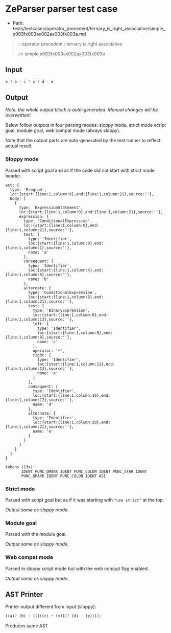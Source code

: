 # ZeParser parser test case

- Path: tests/testcases/operator_precedent/ternary_is_right_associative/simple_x003fx003ax002ax003fx003a.md

> :: operator precedent : ternary is right associative
>
> ::> simple x003fx003ax002ax003fx003a

## Input

`````js
a ? b : c * x ? d : e
`````

## Output

_Note: the whole output block is auto-generated. Manual changes will be overwritten!_

Below follow outputs in four parsing modes: sloppy mode, strict mode script goal, module goal, web compat mode (always sloppy).

Note that the output parts are auto-generated by the test runner to reflect actual result.

### Sloppy mode

Parsed with script goal and as if the code did not start with strict mode header.

`````
ast: {
  type: 'Program',
  loc:{start:{line:1,column:0},end:{line:1,column:21},source:''},
  body: [
    {
      type: 'ExpressionStatement',
      loc:{start:{line:1,column:0},end:{line:1,column:21},source:''},
      expression: {
        type: 'ConditionalExpression',
        loc:{start:{line:1,column:0},end:{line:1,column:21},source:''},
        test: {
          type: 'Identifier',
          loc:{start:{line:1,column:0},end:{line:1,column:1},source:''},
          name: 'a'
        },
        consequent: {
          type: 'Identifier',
          loc:{start:{line:1,column:4},end:{line:1,column:5},source:''},
          name: 'b'
        },
        alternate: {
          type: 'ConditionalExpression',
          loc:{start:{line:1,column:8},end:{line:1,column:21},source:''},
          test: {
            type: 'BinaryExpression',
            loc:{start:{line:1,column:8},end:{line:1,column:13},source:''},
            left: {
              type: 'Identifier',
              loc:{start:{line:1,column:8},end:{line:1,column:9},source:''},
              name: 'c'
            },
            operator: '*',
            right: {
              type: 'Identifier',
              loc:{start:{line:1,column:12},end:{line:1,column:13},source:''},
              name: 'x'
            }
          },
          consequent: {
            type: 'Identifier',
            loc:{start:{line:1,column:16},end:{line:1,column:17},source:''},
            name: 'd'
          },
          alternate: {
            type: 'Identifier',
            loc:{start:{line:1,column:20},end:{line:1,column:21},source:''},
            name: 'e'
          }
        }
      }
    }
  ]
}

tokens (13x):
       IDENT PUNC_QMARK IDENT PUNC_COLON IDENT PUNC_STAR IDENT
       PUNC_QMARK IDENT PUNC_COLON IDENT ASI
`````

### Strict mode

Parsed with script goal but as if it was starting with `"use strict"` at the top.

_Output same as sloppy mode._

### Module goal

Parsed with the module goal.

_Output same as sloppy mode._

### Web compat mode

Parsed in sloppy script mode but with the web compat flag enabled.

_Output same as sloppy mode._

## AST Printer

Printer output different from input [sloppy]:

````js
((a)? (b) : (((((c) * (x)))? (d) : (e))));
````

Produces same AST
